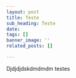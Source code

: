 ```yaml
---
layout: post
title: Teste
sub_heading: Teste
date: 
tags: []
banner_image: ''
related_posts: []

---
```

Djdjdjdskdmdmdm testes 